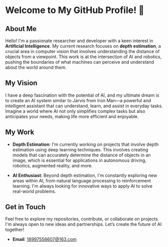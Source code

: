 <!--
**7ZhangZY/7ZhangZY** is a ✨ _special_ ✨ repository because its `README.md` (this file) appears on your GitHub profile.

Here are some ideas to get you started:

- 🔭 I’m currently working on ...
- 🌱 I’m currently learning ...
- 👯 I’m looking to collaborate on ...
- 🤔 I’m looking for help with ...
- 💬 Ask me about ...
- 📫 How to reach me: ...
- 😄 Pronouns: ...
- ⚡ Fun fact: ...
-->

# Welcome to My GitHub Profile! 👋

## About Me

Hello! I'm a passionate researcher and developer with a keen interest in **Artificial Intelligence**. My current research focuses on **depth estimation**, a crucial area in computer vision that involves understanding the distance of objects from a viewpoint. This work is at the intersection of AI and robotics, pushing the boundaries of what machines can perceive and understand about the world around them.

## My Vision

I have a deep fascination with the potential of AI, and my ultimate dream is to create an AI system similar to Jarvis from Iron Man—a powerful and intelligent assistant that can understand, learn, and assist in everyday tasks. Imagine a world where AI not only simplifies complex tasks but also anticipates your needs, making life more efficient and enjoyable.

## My Work

- **Depth Estimation**: I'm currently working on projects that involve depth estimation using deep learning techniques. This involves creating models that can accurately determine the distance of objects in an image, which is essential for applications in autonomous driving, robotics, augmented reality, and more.
  
- **AI Enthusiast**: Beyond depth estimation, I'm constantly exploring new areas within AI, from natural language processing to reinforcement learning. I'm always looking for innovative ways to apply AI to solve real-world problems.

## Get in Touch

Feel free to explore my repositories, contribute, or collaborate on projects. I'm always open to new ideas and partnerships. Let’s create the future of AI together!

- **Email**: 18997558607@163.com

